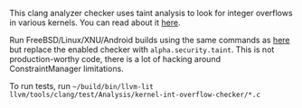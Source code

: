 This clang analyzer checker uses taint analysis to look for integer overflows in various kernels. You can read about it [here](https://tsyrklevich.net/2017/03/27/kernel-clang-analyzer/).

Run FreeBSD/Linux/XNU/Android builds using the same commands as [here](https://github.com/vlad902/kernel-uninitialized-memory-checker) but replace the enabled checker with `alpha.security.taint`. This is not production-worthy code, there is a lot of hacking around ConstraintManager limitations.

To run tests, run `~/build/bin/llvm-lit llvm/tools/clang/test/Analysis/kernel-int-overflow-checker/*.c`

